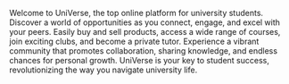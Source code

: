 Welcome to UniVerse, the top online platform for university students. Discover a world of opportunities as you connect, engage, and excel with your peers. Easily buy and sell products, access a wide range of courses, join exciting clubs, and become a private tutor. Experience a vibrant community that promotes collaboration, sharing knowledge, and endless chances for personal growth. UniVerse is your key to student success, revolutionizing the way you navigate university life.
